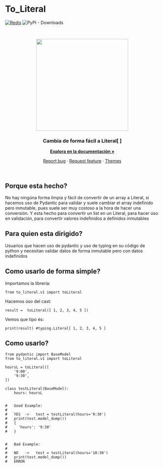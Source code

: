 # To_Literal

[![Redis](https://badges.gitter.im/Join%20Chat.svg)](#)
![PyPI - Downloads](https://img.shields.io/pypi/dm/to_literal)

<br>
<p align="center">
  <img width="300px" height="300px" src="https://i.ibb.co/Cn8hhdz/image.png">
</p>

<h3 align="center">Cambia de forma fácil a Literal[ ]</h3>

<p align="center">
  <a href="https://peluqueriamael.com/docs"><strong>Explora en la documentación »</strong></a>
</p>
<p align="center">
  <a href="https://github.com/twbs/bootstrap/issues/new?assignees=-&labels=bug&template=bug_report.yml">Report bug</a>
  ·
  <a href="https://github.com/twbs/bootstrap/issues/new?assignees=&labels=feature&template=feature_request.yml">Request feature</a>
  ·
  <a href="https://themes.getbootstrap.com/">Themes</a>
</p>
<br>

## Porque esta hecho?
No hay ningúna forma limpia y fácil de convertir de un array a Literal, si hacemos uso de Pydantic para validar y suele cambiar el array indefinido pero inmutable, pues suele ser muy costoso a la hora de hacer una conversión.
Y esta hecho para convertir un list en un Literal, para hacer úso en validación, para convertir valores indefinidos a definidos inmutables

## Para quien esta dirigido?
Usuarios que hacen uso de pydantic y uso de typing en su código de python y necesitan validar datos de forma inmutable pero con datos indefinidos

## Como usarlo de forma simple?

Importamos la librería:

```from to_literal.v1 import toLiteral```

Hacemos úso del cast:

```result =  toLiteral([ 1, 2, 3, 4, 5 ])```

Vemos que tipo és:

```print(result) #typing.Literal[ 1, 2, 3, 4, 5 ]```


## Como usarlo?
```
from pydantic import BaseModel
from to_literal.v1 import toLiteral

hoursL = toLiteral([
    '9:00',
    '9:30',
])

class testLiteral(BaseModel):
    hours: hoursL


#   Good Example:
#
#   YES  ->   test = testLiteral(hours='9:30')
#   print(test.model_dump())
#   { 
#     'hours': '9:30'
#   }


#   Bad Example:
#
#   NO   ->   test = testLiteral(hours='10:30')
#   print(test.model_dump())
#   ERROR
```